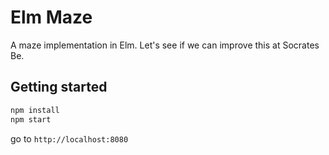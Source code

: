 # Elm Maze

A maze implementation in Elm.
Let's see if we can improve this at Socrates Be.


## Getting started

```bash
npm install
npm start
```

go to `http://localhost:8080`
